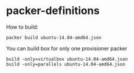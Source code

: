 packer-definitions
==================

How to build:

`packer build ubuntu-14.04-amd64.json`

You can build box for only one provisioner packer

```
build -only=virtualbox ubuntu-14.04-amd64.json
build -only=parallels ubuntu-14.04-amd64.json
```
